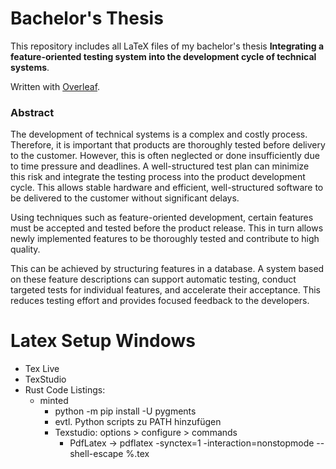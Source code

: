 # Bachelor's Thesis

This repository includes all LaTeX files of my bachelor's thesis **Integrating a feature-oriented testing system into the development cycle of technical systems**. 

Written with [Overleaf](https://www.overleaf.com/).

### Abstract
The development of technical systems is a complex and costly process. Therefore, it is important that products are thoroughly tested before delivery to the customer. However, this is often neglected or done insufficiently due to time pressure and deadlines. A well-structured test plan can minimize this risk and integrate the testing process into the product development cycle. This allows stable hardware and efficient, well-structured software to be delivered to the customer without significant delays.  

Using techniques such as feature-oriented development, certain features must be accepted and tested before the product release. This in turn allows newly implemented features to be thoroughly tested and contribute to high quality.  

This can be achieved by structuring features in a database. A system based on these feature descriptions can support automatic testing, conduct targeted tests for individual features, and accelerate their acceptance. This reduces testing effort and provides focused feedback to the developers.


# Latex Setup Windows

- Tex Live
- TexStudio
- Rust Code Listings:
  - minted
    - python -m pip install -U pygments
    - evtl. Python scripts zu PATH hinzufügen
    - Texstudio: options > configure > commands
      - PdfLatex -> pdflatex -synctex=1 -interaction=nonstopmode --shell-escape %.tex
